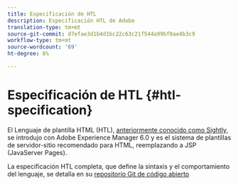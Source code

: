 ```yaml
---
title: Especificación de HTL
description: Especificación HTL de Adobe
translation-type: tm+mt
source-git-commit: d7efae3d1b4d1bc22c63c21f544a99bf0ae4b3c9
workflow-type: tm+mt
source-wordcount: '69'
ht-degree: 8%

---
```



# Especificación de HTL {#htl-specification}

El Lenguaje de plantilla HTML (HTL), [anteriormente conocido como Sightly,](update.md) se introdujo con Adobe Experience Manager 6.0 y es el sistema de plantillas de servidor-sitio recomendado para HTML, reemplazando a JSP (JavaServer Pages).

La especificación HTL completa, que define la sintaxis y el comportamiento del lenguaje, se detalla en su [repositorio Git de código abierto](https://github.com/adobe/htl-spec)
